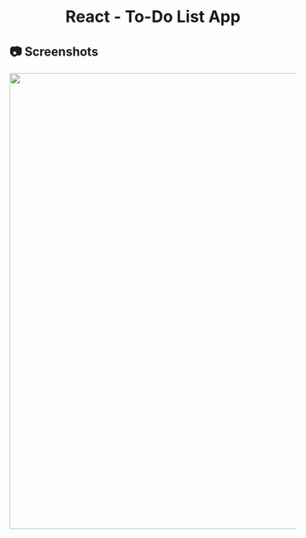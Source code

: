 <h1 align="center">
   React - To-Do List App
</h1>

<h2>
📷 Screenshots
</h2>

<p align="center">
  <img src="https://github.com/ozkannbuyuk/react-exercises/assets/111967202/b764a68b-cf80-45b2-8f43-c8e916d6cadf" width="800" />
</p>
